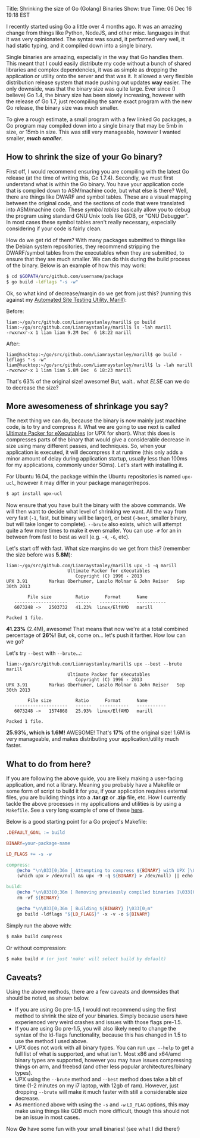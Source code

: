 Title: Shrinking the size of Go (Golang) Binaries
Show: true
Time: 06 Dec 16 19:18 EST

I recently started using Go a little over 4 months ago. It was an amazing change from things like Python, NodeJS, and other misc. languages in that it was very opinionated. The syntax was sound, it performed very well, it had static typing, and it compiled down into a single binary.

Single binaries are amazing, especially in the way that Go handles them. This meant that I could easily distribute my code without a bunch of shared libraries and complex dependencies, it was as simple as dropping the application or utility onto the server and that was it. It allowed a very flexible distribution release system that made pushing out updates **way** easier. The only downside, was that the binary size was quite large. Ever since (I believe) Go 1.4, the binary size has been slowly increasing, however with the release of Go 1.7, just recompiling the same exact program with the new Go release, the binary size was much smaller.

To give a rough estimate, a small program with a few linked Go packages, a Go program may compiled down into a single binary that may be 5mb in size, or 15mb in size. This was still very manageable, however I wanted smaller, _**much smaller**_.


## How to shrink the size of your Go binary?

First off, I would recommend ensuring you are compiling with the latest Go release (at the time of writing this, Go 1.7.4). Secondly, we must first understand what is within the Go binary. You have your application code that is compiled down to ASM/machine code, but what else is there? Well, there are things like DWARF and symbol tables. These are a visual mapping between the original code, and the sections of code that were translated into ASM/machine code. These _symbol tables_ basically allow you to debug the program using standard GNU Unix tools like GDB, or "GNU Debugger". In most cases these symbol tables aren't really necessary, especially considering if your code is fairly clean.

How do we get rid of them? With many packages submitted to things like the Debian system repositories, they recommend stripping the DWARF/symbol tables from the executables when they are submitted, to ensure that they are much smaller. We can do this during the build process of the binary. Below is an example of how this may work:

```bash
$ cd $GOPATH/src/github.com/username/package
$ go build -ldflags "-s -w"
```

Ok, so what kind of decrease/margin do we get from just this? (running this against my [Automated Site Testing Utility, Marill](https://github.com/Liamraystanley/marill)):

Before:

```
liam:~/go/src/github.com/Liamraystanley/marill$ go build
liam:~/go/src/github.com/Liamraystanley/marill$ ls -lah marill
-rwxrwxr-x 1 liam liam 9.2M Dec  6 18:22 marill
```

After:

```
liam@hacktop:~/go/src/github.com/Liamraystanley/marill$ go build -ldflags "-s -w"
liam@hacktop:~/go/src/github.com/Liamraystanley/marill$ ls -lah marill
-rwxrwxr-x 1 liam liam 5.8M Dec  6 18:23 marill
```

That's 63% of the original size! awesome! But, wait.. what _ELSE_ can we do to decrease the size?

## More awesomeness of shrinkage you say?

The next thing we can do, because the binary is now mainly just machine code, is to try and compress it. What we are going to use next is called [Ultimate Packer for eXecutables](https://upx.github.io/) (or UPX for short). What this does is compresses parts of the binary that would give a considerable decrease in size using many different passes, and techniques. So, when your application is executed, it will decompress it at runtime (this only adds a minor amount of delay during application startup, usually less than 100ms for my applications, commonly under 50ms). Let's start with installing it.

For Ubuntu 16.04, the package within the Ubuntu repositories is named `upx-ucl`, however it may differ in your package manager/repos.

```bash
$ apt install upx-ucl
```

Now ensure that you have built the binary with the above commands. We will then want to decide what level of shrinking we want. All the way from very fast (`-1`, fast, but binary will be larger), or best (`-best`, smaller binary, but will take longer to complete). `--brute` also exists, which will attempt quite a few more times to make it even smaller. You can use `-#` for an in between from fast to best as well (e.g. `-4`, `-6`, etc).

Let's start off with fast. What size margins do we get from this? (remember the size before was **5.8M**):

```
liam:~/go/src/github.com/Liamraystanley/marill$ upx -1 -q marill
                       Ultimate Packer for eXecutables
                          Copyright (C) 1996 - 2013
UPX 3.91        Markus Oberhumer, Laszlo Molnar & John Reiser   Sep 30th 2013

        File size         Ratio      Format      Name
   --------------------   ------   -----------   -----------
   6073248 ->   2503732   41.23%  linux/ElfAMD   marill

Packed 1 file.
```

**41.23%** (2.4M), awesome! That means that now we're at a total combined percentage of **26%!** But, ok, come on... let's push it farther. How low can we go?

Let's try `--best` with `--brute`...:

```
liam:~/go/src/github.com/Liamraystanley/marill$ upx --best --brute marill
                       Ultimate Packer for eXecutables
                          Copyright (C) 1996 - 2013
UPX 3.91        Markus Oberhumer, Laszlo Molnar & John Reiser   Sep 30th 2013

        File size         Ratio      Format      Name
   --------------------   ------   -----------   -----------
   6073248 ->   1574868   25.93%  linux/ElfAMD   marill

Packed 1 file.
```

**25.93%, which is 1.6M!** AWESOME! That's **17%** of the original size! 1.6M is very manageable, and makes distributing your application/utility much faster.

## What to do from here?

If you are following the above guide, you are likely making a user-facing application, and not a library. Meaning you probably have a Makefile or some form of script to build it for you, if your application requires external files, you are building things into a **.tar.gz** or **.zip** file, etc. How I currently tackle the above processes in my applications and utilities is by using a `Makefile`. See a very long example of one of these [here](https://github.com/Liamraystanley/marill/blob/master/Makefile).

Below is a good starting point for a Go project's Makefile:

```Makefile
.DEFAULT_GOAL := build

BINARY=your-package-name

LD_FLAGS += -s -w

compress:
	@echo "\n\033[0;36m [ Attempting to compress ${BINARY} with UPX ]\033[0;m"
	(which upx > /dev/null && upx -9 -q ${BINARY} > /dev/null) || echo "UPX not installed"

build:
	@echo "\n\033[0;36m [ Removing previously compiled binaries ]\033[0;m"
	rm -vf ${BINARY}

	@echo "\n\033[0;36m [ Building ${BINARY} ]\033[0;m"
	go build -ldflags "${LD_FLAGS}" -x -v -o ${BINARY}
```

Simply run the above with:

```bash
$ make build compress
```

Or without compression:

```bash
$ make build # (or just 'make' will select build by default)
```

## Caveats?

Using the above methods, there are a few caveats and downsides that should be noted, as shown below.

   * If you are using Go pre-1.5, I would not recommend using the first method to shrink the size of your binaries. Simply because users have experienced very weird crashes and issues with those flags pre-1.5.
   * If you are using Go pre-1.5, you will also likely need to change the syntax of the ld-flags functionality, because this has changed in 1.5 to use the method I used above.
   * UPX does not work with all binary types. You can run `upx --help` to get a full list of what is supported, and what isn't. Most x86 and x64/amd binary types are supported, however you may have issues compressing things on arm, and freebsd (and other less popular architectures/binary types).
   * UPX using the `--brute` method and `--best` method does take a bit of time (1-2 minutes on my i7 laptop, with 12gb of ram). However, just dropping `--brute` will make it much faster with still a considerable size decrease.
   * As mentioned above with using the `-s` and `-w` `LD_FLAG` options, this may make using things like GDB much more difficult, though this should not be an issue in most cases.


Now _**Go**_ have some fun with your small binaries! (see what I did there!)
